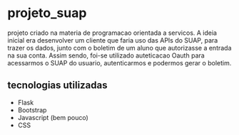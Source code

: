 # projeto_suap

projeto criado na materia de programacao orientada a servicos. A ideia inicial era desenvolver um cliente que faria uso das APIs do SUAP, para trazer os dados, junto com o boletim de um aluno que autorizasse a entrada na sua conta. Assim sendo, foi-se utilizado auteticacao Oauth para acessarmos o SUAP do usuario, autenticarmos e podermos gerar o boletim.

## tecnologias utilizadas
- Flask
- Bootstrap
- Javascript (bem pouco)
- CSS